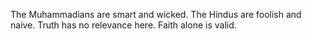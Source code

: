 The Muhammadians are smart and wicked. The Hindus are foolish and naive. Truth has no relevance here. Faith alone is valid.